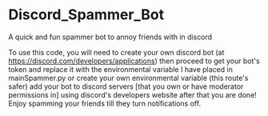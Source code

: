 # Discord_Spammer_Bot
A quick and fun spammer bot to annoy friends with in discord

To use this code, you will need to create your own discord bot (at https://discord.com/developers/applications)
then proceed to get your bot's token and replace it with the environmental variable I have placed in mainSpammer.py or create your own environmental variable (this route's safer)
add your bot to discord servers [that you own or have moderator permissions in] using discord's developers website
after that you are done! Enjoy spamming your friends till they turn notifications off. 

